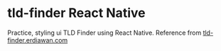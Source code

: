 # tld-finder React Native

Practice, styling ui TLD Finder using React Native. Reference from [tld-finder.erdiawan.com](https://tld-finder.erdiawan.com)
